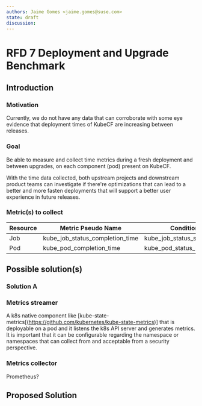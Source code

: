 ```yaml
---
authors: Jaime Gomes <jaime.gomes@suse.com>
state: draft
discussion: 
---
```


# RFD 7 Deployment and Upgrade Benchmark

## Introduction

### Motivation

Currently, we do not have any data that can corroborate with some eye evidence that deployment times
of KubeCF are increasing between releases.

### Goal

Be able to measure and collect time metrics during a fresh deployment and between upgrades, on each
component (pod) present on KubeCF.

With the time data collected, both upstream projects and downstream product teams can investigate
if there're optimizations that can lead to a better and more fasten deployments that will support a
better user experience in future releases.

### Metric(s) to collect

| Resource | Metric Pseudo Name              | Condition                 | Namespace |
| -------- | ------------------------------- | ------------------------- | --------- |
| Job      | kube_job_status_completion_time | kube_job_status_succeeded | kubecf    |
| Pod      | kube_pod_completion_time        | kube_pod_status_ready     | kubecf    |

## Possible solution(s)

### Solution A

### Metrics streamer

A k8s native component like [kube-state-metrics[(https://github.com/kubernetes/kube-state-metrics)]
that is deployable on a pod and it listens the k8s API server and generates metrics. It is
important that it can be configurable regarding the namespace or namespaces that can collect from
and acceptable from a security perspective.

### Metrics collector

Prometheus?

## Proposed Solution
